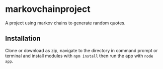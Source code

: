 # markovchainproject
A project using markov chains to generate random quotes.

## Installation
Clone or download as zip, navigate to the directory in command prompt or terminal and install modules with `npm install` then run the app with `node app`.
